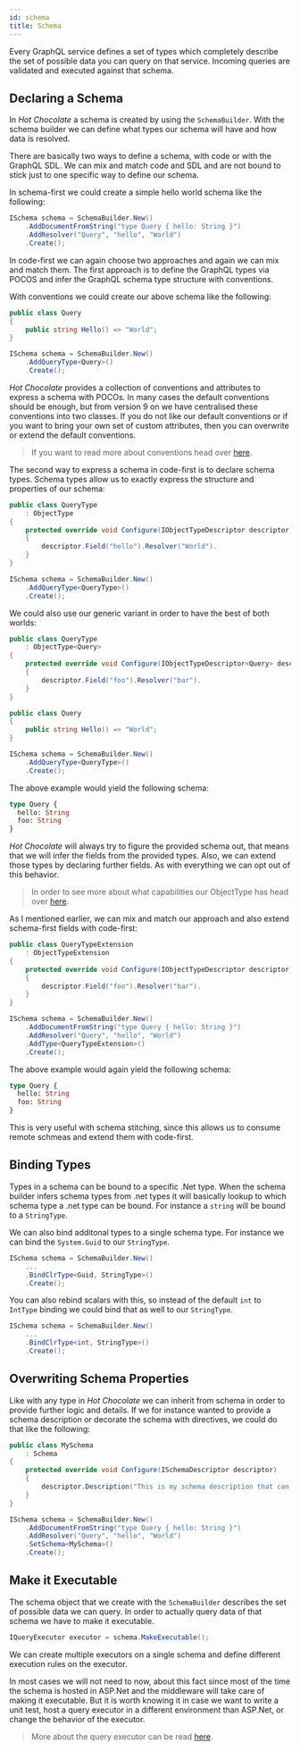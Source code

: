 ```yaml
---
id: schema
title: Schema
---
```


Every GraphQL service defines a set of types which completely describe the set of possible data you can query on that service. Incoming queries are validated and executed against that schema.

## Declaring a Schema

In _Hot Chocolate_ a schema is created by using the `SchemaBuilder`. With the schema builder we can define what types our schema will have and how data is resolved.

There are basically two ways to define a schema, with code or with the GraphQL SDL. We can mix and match code and SDL and are not bound to stick just to one specific way to define our schema.

In schema-first we could create a simple hello world schema like the following:

```csharp
ISchema schema = SchemaBuilder.New()
    .AddDocumentFromString("type Query { hello: String }")
    .AddResolver("Query", "hello", "World")
    .Create();
```

In code-first we can again choose two approaches and again we can mix and match them. The first approach is to define the GraphQL types via POCOS and infer the GraphQL schema type structure with conventions.

With conventions we could create our above schema like the following:

```csharp
public class Query
{
    public string Hello() => "World";
}

ISchema schema = SchemaBuilder.New()
    .AddQueryType<Query>()
    .Create();
```

_Hot Chocolate_ provides a collection of conventions and attributes to express a schema with POCOs. In many cases the default conventions should be enough, but from version 9 on we have centralised these conventions into two classes. If you do not like our default conventions or if you want to bring your own set of custom attributes, then you can overwrite or extend the default conventions.

> If you want to read more about conventions head over [here](conventions.md).

The second way to express a schema in code-first is to declare schema types. Schema types allow us to exactly express the structure and properties of our schema:

```csharp
public class QueryType
    : ObjectType
{
    protected override void Configure(IObjectTypeDescriptor descriptor)
    {
        descriptor.Field("hello").Resolver("World").
    }
}

ISchema schema = SchemaBuilder.New()
    .AddQueryType<QueryType>()
    .Create();
```

We could also use our generic variant in order to have the best of both worlds:

```csharp
public class QueryType
    : ObjectType<Query>
{
    protected override void Configure(IObjectTypeDescriptor<Query> descriptor)
    {
        descriptor.Field("foo").Resolver("bar").
    }
}

public class Query
{
    public string Hello() => "World";
}

ISchema schema = SchemaBuilder.New()
    .AddQueryType<QueryType>()
    .Create();
```

The above example would yield the following schema:

```graphql
type Query {
  hello: String
  foo: String
}
```

_Hot Chocolate_ will always try to figure the provided schema out, that means that we will infer the fields from the provided types. Also, we can extend those types by declaring further fields. As with everything we can opt out of this behavior.

> In order to see more about what capabilities our ObjectType has head over [here](schema-object-type.md).

As I mentioned earlier, we can mix and match our approach and also extend schema-first fields with code-first:

```csharp
public class QueryTypeExtension
    : ObjectTypeExtension
{
    protected override void Configure(IObjectTypeDescriptor descriptor)
    {
        descriptor.Field("foo").Resolver("bar").
    }
}

ISchema schema = SchemaBuilder.New()
    .AddDocumentFromString("type Query { hello: String }")
    .AddResolver("Query", "hello", "World")
    .AddType<QueryTypeExtension>()
    .Create();
```

The above example would again yield the following schema:

```graphql
type Query {
  hello: String
  foo: String
}
```

This is very useful with schema stitching, since this allows us to consume remote schmeas and extend them with code-first.

## Binding Types

Types in a schema can be bound to a specific .Net type. When the schema builder infers schema types from .net types it will basically lookup to which schema type a .net type can be bound. For instance a `string` will be bound to a `StringType`.

We can also bind additonal types to a single schema type. For instance we can bind the `System.Guid` to our `StringType`.

```csharp
ISchema schema = SchemaBuilder.New()
    ...
    .BindClrType<Guid, StringType>()
    .Create();
```

You can also rebind scalars with this, so instead of the default `int` to `IntType` binding we could bind that as well to our `StringType`.

```csharp
ISchema schema = SchemaBuilder.New()
    ...
    .BindClrType<int, StringType>()
    .Create();
```

## Overwriting Schema Properties

Like with any type in _Hot Chocolate_ we can inherit from schema in order to provide further logic and details. If we for instance wanted to provide a schema description or decorate the schema with directives, we could do that like the following:

```csharp
public class MySchema
    : Schema
{
    protected override void Configure(ISchemaDescriptor descriptor)
    {
        descriptor.Description("This is my schema description that can be accessed by introspection");
    }
}

ISchema schema = SchemaBuilder.New()
    .AddDocumentFromString("type Query { hello: String }")
    .AddResolver("Query", "hello", "World")
    .SetSchema<MySchema>()
    .Create();
```

## Make it Executable

The schema object that we create with the `SchemaBuilder` describes the set of possible data we can query. In order to actually query data of that schema we have to make it executable.

```csharp
IQueryExecutor executor = schema.MakeExecutable();
```

We can create multiple executors on a single schema and define different execution rules on the executor.

In most cases we will not need to now, about this fact since most of the time the schema is hosted in ASP.Net and the middleware will take care of making it executable. But it is worth knowing it in case we want to write a unit test, host a query executor in a different environment than ASP.Net, or change the behavior of the executor.

> More about the query executor can be read [here](query-executor.md).
